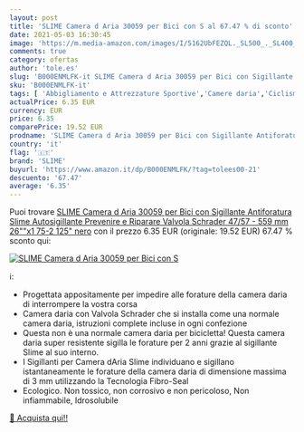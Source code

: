 ```yaml
---
layout: post
title: 'SLIME Camera d Aria 30059 per Bici con S al 67.47 % di sconto'
date: 2021-05-03 16:30:45
image: 'https://m.media-amazon.com/images/I/5162UbFEZQL._SL500_._SL400_.jpg'
comments: true
category: ofertas
author: 'tole.es'
slug: 'B000ENMLFK-it SLIME Camera d Aria 30059 per Bici con Sigillante...'
sku: 'B000ENMLFK-it'
tags: [ 'Abbigliamento e Attrezzature Sportive','Camere daria','Ciclismo','Componenti e parti per bicicletta','Sport e tempo libero','slime', ]
actualPrice: 6.35 EUR
currency: EUR
price: 6.35
comparePrice: 19.52 EUR
prodname: 'SLIME Camera d Aria 30059 per Bici con Sigillante Antiforatura Slime  Autosigillante  Prevenire e Riparare  Valvola Schrader  47/57 - 559 mm  26""x1 75-2 125"   nero'
country: 'it'
flag: '🇮🇹'
brand: 'SLIME'
buyurl: 'https://www.amazon.it/dp/B000ENMLFK/?tag=tolees00-21'
descuento: '67.47'
average: '6.35'
---
```


Puoi trovare [SLIME Camera d Aria 30059 per Bici con Sigillante Antiforatura Slime  Autosigillante  Prevenire e Riparare  Valvola Schrader  47/57 - 559 mm  26""x1 75-2 125"   nero](https://www.amazon.it/dp/B000ENMLFK/?tag=tolees00-21) con il prezzo 6.35 EUR (originale: 19.52 EUR) 67.47 % sconto qui:

[![SLIME Camera d Aria 30059 per Bici con S](https://m.media-amazon.com/images/I/5162UbFEZQL._SL500_._SL400_.jpg)](https://www.amazon.it/dp/B000ENMLFK/?tag=tolees00-21)

ℹ️:

- Progettata appositamente per impedire alle forature della camera daria di interrompere la vostra corsa
- Camera daria con Valvola Schrader che si installa come una normale camera daria, istruzioni complete incluse in ogni confezione
- Questa non è una normale camera daria per bicicletta! Questa camera daria super resistente sigilla le forature per 2 anni grazie al sigillante Slime al suo interno.
- I Sigillanti per Camera dAria Slime individuano e sigillano istantaneamente le forature della camera daria di dimensione massima di 3 mm utilizzando la Tecnologia Fibro-Seal
- Ecologico. Non tossico, non corrosivo e non pericoloso, Non infiammabile, Idrosolubile

[🛒 Acquista qui!!](https://www.amazon.it/dp/B000ENMLFK/?tag=tolees00-21)
